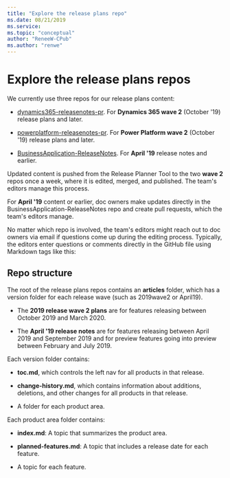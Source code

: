 ```yaml
---
title: "Explore the release plans repo"
ms.date: 08/21/2019
ms.service: 
ms.topic: "conceptual"
author: "ReneeW-CPub"
ms.author: "renwe"
---
```

# Explore the release plans repos

We currently use three repos for our release plans content:

- [dynamics365-releasenotes-pr](https://github.com/MicrosoftDocs/dynamics-365-mixed-reality-pr). For **Dynamics 365 wave 2** (October '19) release plans and later.

- [powerplatform-releasenotes-pr](https://github.com/MicrosoftDocs/powerplatform-releasenotes-pr). For **Power Platform wave 2** (October '19) release plans and later.

- [BusinessApplication-ReleaseNotes](https://github.com/MicrosoftDocs/BusinessApplication-ReleaseNotes). For **April '19** release notes and earlier.

Updated content is pushed from the Release Planner Tool to the two **wave 2** repos once a week, where it is edited, merged, and published. The team's editors manage this process.

For **April '19** content or earlier, doc owners make updates directly in the BusinessApplication-ReleaseNotes repo and create pull requests, which the team's editors manage.

No matter which repo is involved, the team's editors might reach out to doc owners via email if questions come up during the editing process. Typically, the editors enter questions or comments directly in the GitHub file using Markdown tags like this:

<!--editor: Please review the rewrite of the following sentence. -->

## Repo structure

The root of the release plans repos contains an **articles** folder, which has a version folder for each release wave (such as 2019wave2 or April19).

<!-- editors note: Add dates for preview features for wave 2. -->

- The **2019 release wave 2 plans** are for features releasing between October 2019 and March 2020.

- The **April '19 release notes** are for features releasing between April 2019 and September 2019 and for preview features going into preview between February and July 2019.  

Each version folder contains:
- **toc.md**, which controls the left nav for all products in that release.

- **change-history.md**, which contains information about additions, deletions, and other changes for all products in that release.

- A folder for each product area. 

Each product area folder contains:
- **index.md**: A topic that summarizes the product area.

- **planned-features.md**: A topic that includes a release date for each feature.

- A topic for each feature.
